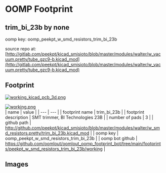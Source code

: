 # OOMP Footprint  
## trim_bi_23b  by none  
  
oomp key: oomp_peekpt_w_smd_resistors_trim_bi_23b  
  
source repo at: [http://gitlab.com/peekpt/kicad_smisioto/blob/master/modules/walter/w_vacuum.pretty/tube_gzc9-b.kicad_mod](http://gitlab.com/peekpt/kicad_smisioto/blob/master/modules/walter/w_vacuum.pretty/tube_gzc9-b.kicad_mod)  
## Footprint  
  
[![working_kicad_pcb_3d.png](working_kicad_pcb_3d_600.png)](working_kicad_pcb_3d.png)  
  
[![working.png](working_600.png)](working.png)  
| name | value | 
| --- | --- | 
| footprint name | trim_bi_23b | 
| footprint description | SMT trimmer, BI Technologies 23B | 
| number of pads | 3 | 
| github path | http://github.com/peekpt/kicad_smisioto/blob/master/modules/walter/w_smd_resistors.pretty/trim_bi_23b.kicad_mod | 
| oomp key | oomp_peekpt_w_smd_resistors_trim_bi_23b | 
| oomp bot github | https://github.com/oomlout/oomlout_oomp_footprint_bot/tree/main/footprints/peekpt_w_smd_resistors_trim_bi_23b/working | 
## Images  
